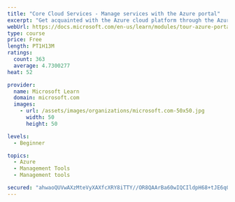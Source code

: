 ```yaml
---
title: "Core Cloud Services - Manage services with the Azure portal"
excerpt: "Get acquainted with the Azure cloud platform through the Azure portal, where you create and manage all of your Azure resources."
webUrl: https://docs.microsoft.com/en-us/learn/modules/tour-azure-portal/
type: course
price: Free
length: PT1H13M
ratings:
  count: 363
  average: 4.7300277
heat: 52

provider:
  name: Microsoft Learn
  domain: microsoft.com
  images:
    - url: /assets/images/organizations/microsoft.com-50x50.jpg
      width: 50
      height: 50

levels:
  - Beginner

topics:
  - Azure
  - Management Tools
  - Management tools

secured: "ahwaoQUVwAXzMteVyXAXfcXRY8iTTY//OR8QAArBa60wIQCIldpH68+tJE6q0ZdCoDg1ZvNSHDpVXiNDVab7yc+9dA02gnuLqPm4NdOUV5OkzMuc3Bv7bLJ7I1WhOV40tegTG2VrBQuws4bWbBSWlz9ovPRaZbpYV4qzTXgKBwM9lJY9zg11AuTYoQlNeIg3LtMEeZVN5fUZErFMuShoSEIXrY/vHX57R+boD2Tp4czix0WYyrcEwr6LRYqCuWf0GTIwnidy2zKJvt2zqgWmAg4fV93GiNM+U/86bIiWwI0QMCr/zkTUR07Oc9rzxIzAj4q2XsqSlkIebTr1tMopDrHcEz4WRJpFPbi2ra+g+XtX5nqqRlgkWnbBxuz9RV7v71y+lkBieVE0f/PGMeKzJCBJBsc3nyUmLTA9HEfgnq4=;ykRG4XvYYenyb83MTM1kkw=="
---
```


